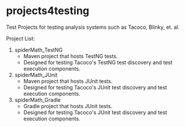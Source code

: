 # projects4testing
Test Projects for testing analysis systems such as Tacoco, Blinky, et. al.  

Project List:

1. spiderMath_TestNG
    - Maven project that hosts TestNG tests.
    - Designed for testing Tacoco's TestNG test discovery and test execution components.
2. spiderMath_JUnit
    - Maven project that hosts JUnit tests.
    - Designed for testing Tacoco's JUnit test discovery and test execution components.
3. spiderMath_Gradle
    - Gradle project that hosts JUnit tests.
    - Designed for testing Tacoco's JUnit test discovery and test execution components.